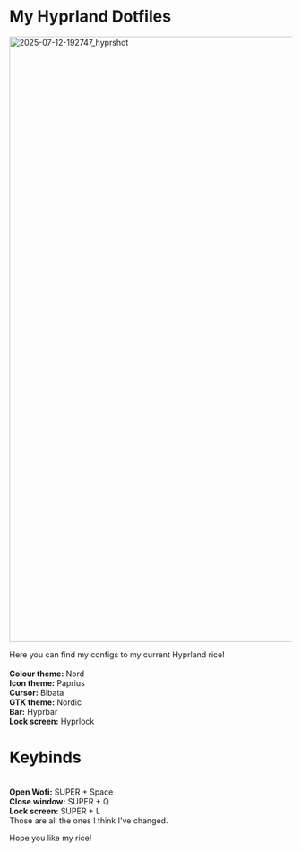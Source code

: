 # My Hyprland Dotfiles
<img width="1920" height="1080" alt="2025-07-12-192747_hyprshot" src="https://github.com/user-attachments/assets/7bcc746d-b697-41b5-afdb-468e9b78e627" />

Here you can find my configs to my current Hyprland rice! \
\
<b>Colour theme:</b> Nord \
<b>Icon theme:</b> Paprius \
<b>Cursor:</b> Bibata \
<b>GTK theme:</b> Nordic \
<b>Bar:</b> Hyprbar \
<b>Lock screen:</b> Hyprlock

# Keybinds
\
<b>Open Wofi:</b> SUPER + Space \
<b>Close window:</b> SUPER + Q \
<b>Lock screen:</b> SUPER + L \
Those are all the ones I think I've changed.

Hope you like my rice!
